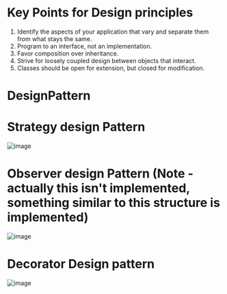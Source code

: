 # Key Points for Design principles
1) Identify the aspects of your application that vary and separate them from what stays the same.
2) Program to an interface, not an implementation.
3) Favor composition over inheritance.
4) Strive for loosely coupled design between objects that interact.
5) Classes should be open for extension, but closed for modification. 
# DesignPattern
# Strategy design Pattern
![image](https://github.com/NishaMalhotra/DesignPattern/assets/39948171/3729fdd0-48d7-4560-8d5c-0280766c341d)


# Observer design Pattern (Note - actually this isn't implemented, something similar to this structure is implemented) 
![image](https://github.com/NishaMalhotra/DesignPattern/assets/39948171/5004b4a2-549b-4d0a-ae11-c829b4bcfc9a)

# Decorator Design pattern 
![image](https://github.com/NishaMalhotra/DesignPattern/assets/39948171/5985e52a-ec92-4e96-ad76-4a821d5a8d82)
